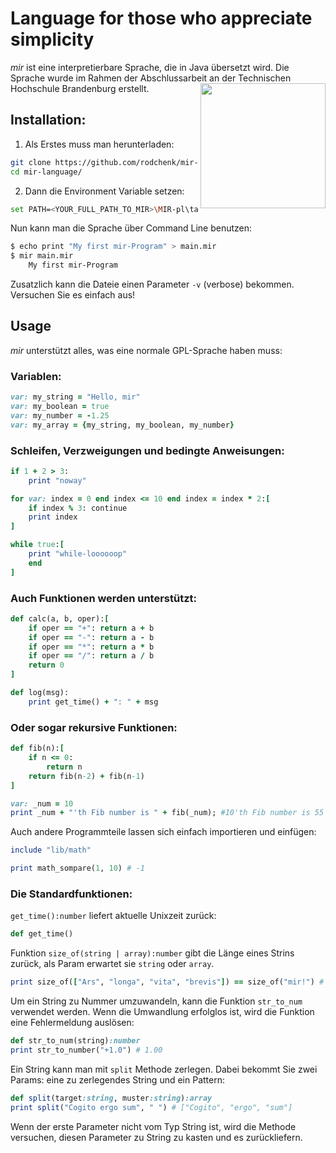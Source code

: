 # Language for those who appreciate simplicity

*mir* ist eine interpretierbare Sprache, die in Java übersetzt wird. Die Sprache wurde im Rahmen der Abschlussarbeit an der Technischen Hochschule Brandenburg erstellt.
<img src="https://res.cloudinary.com/teepublic/image/private/s--HmlUQEaD--/t_Preview/b_rgb:ffffff,c_limit,f_auto,h_313,q_90,w_313/v1534768923/production/designs/3045119_0" align="right" width="200">

## Installation:

1. Als Erstes muss man herunterladen:

```sh
git clone https://github.com/rodchenk/mir-language.git
cd mir-language/
```

2. Dann die Environment Variable setzen:

```sh
set PATH=<YOUR_FULL_PATH_TO_MIR>\MIR-pl\target
```

Nun kann man die Sprache über Command Line benutzen:

```sh
$ echo print "My first mir-Program" > main.mir
$ mir main.mir
	My first mir-Program
```

Zusatzlich kann die Dateie einen Parameter `-v` (verbose) bekommen. Versuchen Sie es einfach aus!

## Usage

*mir* unterstützt alles, was eine normale GPL-Sprache haben muss:
### Variablen:

```ruby
var: my_string = "Hello, mir"
var: my_boolean = true
var: my_number = -1.25
var: my_array = {my_string, my_boolean, my_number}
```

### Schleifen, Verzweigungen und bedingte Anweisungen:

```ruby
if 1 + 2 > 3:
	print "noway"

for var: index = 0 end index <= 10 end index = index * 2:[
	if index % 3: continue
	print index
]

while true:[
	print "while-loooooop"
	end
]
```

### Auch Funktionen werden unterstützt:

```ruby
def calc(a, b, oper):[
	if oper == "+": return a + b
	if oper == "-": return a - b
	if oper == "*": return a * b
	if oper == "/": return a / b
	return 0
]

def log(msg):
	print get_time() + ": " + msg
```

### Oder sogar rekursive Funktionen:

```ruby
def fib(n):[
	if n <= 0: 
		return n
	return fib(n-2) + fib(n-1)
]

var: _num = 10
print _num + "'th Fib number is " + fib(_num); #10'th Fib number is 55
```

Auch andere Programmteile lassen sich einfach importieren und einfügen:

```ruby
include "lib/math"

print math_sompare(1, 10) # -1
```

### Die Standardfunktionen:

`get_time():number` liefert aktuelle Unixzeit zurück:
```ruby
def get_time()
```

Funktion `size_of(string | array):number` gibt die Länge eines Strins zurück, als Param erwartet sie `string` oder `array`.

```ruby
print size_of(["Ars", "longa", "vita", "brevis"]) == size_of("mir!") # true
```

Um ein String zu Nummer umzuwandeln, kann die Funktion `str_to_num` verwendet werden. Wenn die Umwandlung erfolglos ist, wird die Funktion eine Fehlermeldung auslösen:

```ruby
def str_to_num(string):number
print str_to_number("+1.0") # 1.00
```

Ein String kann man mit `split` Methode zerlegen. Dabei bekommt Sie zwei Params: eine zu zerlegendes String und ein Pattern: 

```ruby
def split(target:string, muster:string):array
print split("Cogito ergo sum", " ") # ["Cogito", "ergo", "sum"]
```
Wenn der erste Parameter nicht vom Typ String ist, wird die Methode versuchen, diesen Parameter zu String zu kasten und es zurückliefern.
